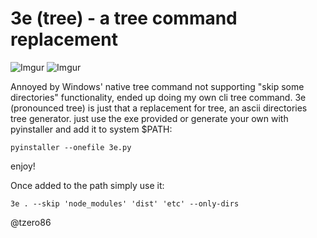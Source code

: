 # 3e (tree) - a tree command replacement

![Imgur](https://i.imgur.com/AwYiyLr.png)
![Imgur](https://i.imgur.com/zERPB9P.png)

Annoyed by Windows' native tree command not supporting "skip some directories" functionality, ended up doing my own cli tree command. 3e (pronounced tree) is just that a replacement for tree, an ascii directories tree generator.
just use the exe provided or generate your own with pyinstaller and add it to system $PATH:

```
pyinstaller --onefile 3e.py
```

enjoy!


Once added to the path simply use it:

```
3e . --skip 'node_modules' 'dist' 'etc' --only-dirs 
```


@tzero86
